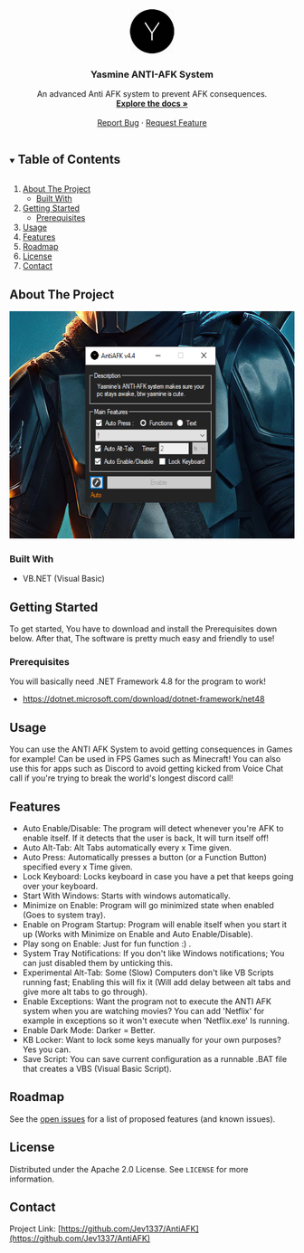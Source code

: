 <!--
*** Thanks for checking out the Best-README-Template. If you have a suggestion
*** that would make this better, please fork the repo and create a pull request
*** or simply open an issue with the tag "enhancement".
*** Thanks again! Now go create something AMAZING! :D
***
***
***
*** To avoid retyping too much info. Do a search and replace for the following:
*** github_username, repo_name, twitter_handle, email, project_title, project_description
--> 



<!-- PROJECT SHIELDS -->
<!--
*** I'm using markdown "reference style" links for readability.
*** Reference links are enclosed in brackets [ ] instead of parentheses ( ).
*** See the bottom of this document for the declaration of the reference variables
*** for contributors-url, forks-url, etc. This is an optional, concise syntax you may use.
*** https://www.markdownguide.org/basic-syntax/#reference-style-links
-->
<!--
[![Contributors][contributors-shield]][contributors-url]
[![Forks][forks-shield]][forks-url]
[![Stargazers][stars-shield]][stars-url]
[![Issues][issues-shield]][issues-url]
[![MIT License][license-shield]][license-url]
-->


<!-- PROJECT LOGO -->
<br />
<p align="center">
  <a href="https://github.com/Jev1337/AntiAFK">
    <img src="AFK.png" alt="Logo" width="80" height="80">
  </a>

  <h3 align="center">Yasmine ANTI-AFK System</h3>

  <p align="center">
    An advanced Anti AFK system to prevent AFK consequences.
    <br />
    <a href="https://github.com/Jev1337/AntiAFK"><strong>Explore the docs »</strong></a>
    <br />
    <br />
    <a href="https://github.com/Jev1337/AntiAFK/issues">Report Bug</a>
    ·
    <a href="https://github.com/Jev1337/AntiAFK/issues">Request Feature</a>
  </p>
</p>



<!-- TABLE OF CONTENTS -->
<details open="open">
  <summary><h2 style="display: inline-block">Table of Contents</h2></summary>
  <ol>
    <li>
      <a href="#about-the-project">About The Project</a>
      <ul>
        <li><a href="#built-with">Built With</a></li>
      </ul>
    </li>
    <li>
      <a href="#getting-started">Getting Started</a>
      <ul>
        <li><a href="#prerequisites">Prerequisites</a></li>
      </ul>
    </li>
    <li><a href="#usage">Usage</a></li>
    <li><a href="#features">Features</a></li>
    <li><a href="#roadmap">Roadmap</a></li>
    <li><a href="#license">License</a></li>
    <li><a href="#contact">Contact</a></li>
  </ol>
</details>



<!-- ABOUT THE PROJECT -->
## About The Project

<div align="center"><img src="About.png" alt="Logo" width="566" height="402"></div>


### Built With

* []()VB.NET (Visual Basic)

<!-- GETTING STARTED -->
## Getting Started

To get started, You have to download and install the Prerequisites down below. After that, The software is pretty much easy and friendly to use!

### Prerequisites

You will basically need .NET Framework 4.8 for the program to work!
* https://dotnet.microsoft.com/download/dotnet-framework/net48

<!-- USAGE EXAMPLES -->
## Usage

You can use the ANTI AFK System to avoid getting consequences in Games for example! Can be used in FPS Games such as Minecraft! You can also use this for apps such as Discord to avoid getting kicked from Voice Chat call if you're trying to break the world's longest discord call!

<!-- Features -->
## Features

* []()Auto Enable/Disable: The program will detect whenever you're AFK to enable itself. If it detects that the user is back, It will turn itself off!
* []()Auto Alt-Tab: Alt Tabs automatically every x Time given.
* []()Auto Press: Automatically presses a button (or a Function Button) specified every x Time given.
* []()Lock Keyboard: Locks keyboard in case you have a pet that keeps going over your keyboard.
* []()Start With Windows: Starts with windows automatically.
* []()Minimize on Enable: Program will go minimized state when enabled (Goes to system tray).
* []()Enable on Program Startup: Program will enable itself when you start it up (Works with Minimize on Enable and Auto Enable/Disable).
* []()Play song on Enable: Just for fun function :) .
* []()System Tray Notifications: If you don't like Windows notifications; You can just disabled them by unticking this.
* []()Experimental Alt-Tab: Some (Slow) Computers don't like VB Scripts running fast; Enabling this will fix it (Will add delay between alt tabs and give more alt tabs to go through).
* []()Enable Exceptions: Want the program not to execute the ANTI AFK system when you are watching movies? You can add 'Netflix' for example in exceptions so it won't execute when 'Netflix.exe' Is running.
* []()Enable Dark Mode: Darker = Better.
* []()KB Locker: Want to lock some keys manually for your own purposes? Yes you can.
* []()Save Script: You can save current configuration as a runnable .BAT file that creates a VBS (Visual Basic Script).


<!-- ROADMAP -->
## Roadmap

See the [open issues](https://github.com/Jev1337/AntiAFK/issues) for a list of proposed features (and known issues).



<!-- LICENSE -->
## License

Distributed under the Apache 2.0 License. See `LICENSE` for more information.



<!-- CONTACT -->
## Contact

Project Link: [https://github.com/Jev1337/AntiAFK](https://github.com/Jev1337/AntiAFK)



<!-- MARKDOWN LINKS & IMAGES -->
<!-- https://www.markdownguide.org/basic-syntax/#reference-style-links -->
[contributors-shield]: https://img.shields.io/github/contributors/Jev1337/AntiAFK.svg?style=for-the-badge
[contributors-url]: https://github.com/Jev1337/AntiAFK/graphs/contributors
[forks-shield]: https://img.shields.io/github/forks/Jev1337/AntiAFK.svg?style=for-the-badge
[forks-url]: https://github.com/Jev1337/AntiAFK/network/members
[stars-shield]: https://img.shields.io/github/stars/Jev1337/AntiAFK.svg?style=for-the-badge
[stars-url]: https://github.com/Jev1337/AntiAFK/stargazers
[issues-shield]: https://img.shields.io/github/issues/Jev1337/AntiAFK.svg?style=for-the-badge
[issues-url]: https://github.com/Jev1337/AntiAFK/issues
[license-shield]: https://img.shields.io/github/license/Jev1337/AntiAFK.svg?style=for-the-badge
[license-url]: https://github.com/Jev1337/AntiAFK/blob/master/LICENSE.txt
